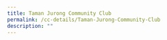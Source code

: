 ```yaml
---
title: Taman Jurong Community Club
permalink: /cc-details/Taman-Jurong-Community-Club
description: ""
---
```

